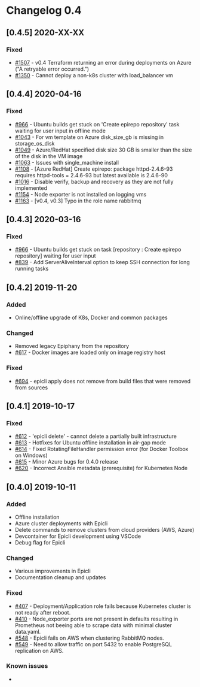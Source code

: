 # Changelog 0.4

## [0.4.5] 2020-XX-XX

### Fixed

- [#1507](https://github.com/epiphany-platform/epiphany/issues/1507) - v0.4 Terraform returning an error during deployments on Azure ("A retryable error occurred.")
- [#1350](https://github.com/epiphany-platform/epiphany/issues/1350) - Cannot deploy a non-k8s cluster with load\_balancer vm

## [0.4.4] 2020-04-16

### Fixed

- [#966](https://github.com/epiphany-platform/epiphany/issues/966) - Ubuntu builds get stuck on 'Create epirepo repository' task waiting for user input in offline mode
- [#1043](https://github.com/epiphany-platform/epiphany/issues/1043) - For vm template on Azure disk_size_gb is missing in storage_os_disk
- [#1049](https://github.com/epiphany-platform/epiphany/issues/1049) - Azure/RedHat specified disk size 30 GB is smaller than the size of the disk in the VM image
- [#1063](https://github.com/epiphany-platform/epiphany/issues/1063) - Issues with single_machine install
- [#1108](https://github.com/epiphany-platform/epiphany/issues/1108) - [Azure RedHat] Create epirepo: package httpd-2.4.6-93 requires httpd-tools = 2.4.6-93 but latest available is 2.4.6-90
- [#1016](https://github.com/epiphany-platform/epiphany/issues/1016) - Disable verify, backup and recovery as they are not fully implemented
- [#1154](https://github.com/epiphany-platform/epiphany/issues/1154) - Node exporter is not installed on logging vms
- [#1163](https://github.com/epiphany-platform/epiphany/issues/1163) - [v0.4, v0.3] Typo in the role name rabbitmq

## [0.4.3] 2020-03-16

### Fixed

- [#966](https://github.com/epiphany-platform/epiphany/issues/966) - Ubuntu builds get stuck on task [repository : Create epirepo repository] waiting for user input
- [#839](https://github.com/epiphany-platform/epiphany/issues/839) - Add ServerAliveInterval option to keep SSH connection for long running tasks

## [0.4.2] 2019-11-20

### Added

- Online/offline upgrade of K8s, Docker and common packages

### Changed

- Removed legacy Epiphany from the repository
- [#617](https://github.com/epiphany-platform/epiphany/issues/617) - Docker images are loaded only on image registry host

### Fixed

- [#694](https://github.com/epiphany-platform/epiphany/issues/694) - epicli apply does not remove from build files that were removed from sources

## [0.4.1] 2019-10-17

### Fixed

- [#612](https://github.com/epiphany-platform/epiphany/issues/612) - 'epicli delete' - cannot delete a partially built infrastructure
- [#613](https://github.com/epiphany-platform/epiphany/pull/613) - Hotfixes for Ubuntu offline installation in air-gap mode
- [#614](https://github.com/epiphany-platform/epiphany/pull/614) - Fixed RotatingFileHandler permission error (for Docker Toolbox on Windows)
- [#615](https://github.com/epiphany-platform/epiphany/issues/615) - Minor Azure bugs for 0.4.0 release
- [#620](https://github.com/epiphany-platform/epiphany/issues/620) - Incorrect Ansible metadata (prerequisite) for Kubernetes Node

## [0.4.0] 2019-10-11

### Added

- Offline installation
- Azure cluster deployments with Epicli
- Delete commands to remove clusters from cloud providers (AWS, Azure)
- Devcontainer for Epicli development using VSCode
- Debug flag for Epicli

### Changed

- Various improvements in Epicli
- Documentation cleanup and updates

### Fixed

- [#407](https://github.com/epiphany-platform/epiphany/issues/407) - Deployment/Application role fails because Kubernetes cluster is not ready after reboot.
- [#410](https://github.com/epiphany-platform/epiphany/issues/410) - Node_exporter ports are not present in defaults resulting in Prometheus not beeing able to scrape data with minimal cluster data.yaml.
- [#548](https://github.com/epiphany-platform/epiphany/issues/548) - Epicli fails on AWS when clustering RabbitMQ nodes.
- [#549](https://github.com/epiphany-platform/epiphany/issues/549) - Need to allow traffic on port 5432 to enable PostgreSQL replication on AWS.

### Known issues

-
